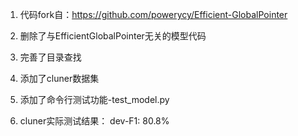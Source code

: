 1. 代码fork自：https://github.com/powerycy/Efficient-GlobalPointer

2. 删除了与EfficientGlobalPointer无关的模型代码

3. 完善了目录查找

4. 添加了cluner数据集

5. 添加了命令行测试功能-test_model.py

6. cluner实际测试结果：
   dev-F1: 80.8%
